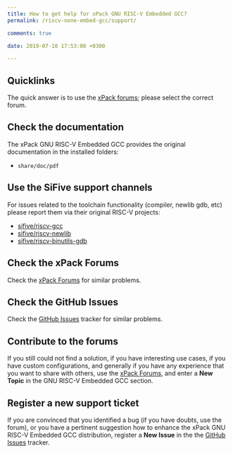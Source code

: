```yaml
---
title: How to get help for xPack GNU RISC-V Embedded GCC?
permalink: /riscv-none-embed-gcc/support/

comments: true

date: 2019-07-10 17:53:00 +0300

---
```


## Quicklinks

The quick answer is to use the
[xPack forums](https://www.tapatalk.com/groups/xpack/); please select
the correct forum.

## Check the documentation

The xPack GNU RISC-V Embedded GCC provides the original documentation in the
installed folders:

- `share/doc/pdf`

## Use the SiFive support channels

For issues related to the toolchain functionality (compiler, newlib
gdb, etc) please report them via their original RISC-V projects:

- [sifive/riscv-gcc](https://github.com/sifive/riscv-gcc/issues)
- [sifive/riscv-newlib](https://github.com/sifive/riscv-newlib/issues)
- [sifive/riscv-binutils-gdb](https://github.com/sifive/riscv-binutils-gdb/issues)

## Check the xPack Forums

Check the [xPack Forums](https://www.tapatalk.com/groups/xpack/) for
similar problems.

## Check the GitHub Issues

Check the
[GitHub Issues](https://github.com/xpack-dev-tools/riscv-none-embed-gcc-xpack/issues/)
tracker for similar problems.

## Contribute to the forums

If you still could not find a solution, if you have interesting use
cases, if you have custom configurations, and generally if you have
any experience that you want to share with others, use the
[xPack Forums](https://www.tapatalk.com/groups/xpack/),
and enter a **New Topic** in the GNU RISC-V Embedded GCC section.

## Register a new support ticket

If you are convinced that you identified a bug (if you have doubts,
use the forum),
or you have a pertinent suggestion how to enhance the xPack GNU RISC-V Embedded GCC
distribution, register a **New Issue** in the the
[GitHub Issues](https://github.com/xpack-dev-tools/riscv-none-embed-gcc-xpack/issues/)
tracker.
